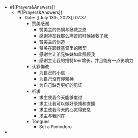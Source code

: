 - #[[Prayers&Answers]]
    - #[[Prayers&Answers]]
        - Date: [[July 13th, 2023]] 07:37
            - 赞美感谢
                - 赞美主的怜悯与拯救之恩
                - 感谢神在我那么痛苦的时候拯救了我
                - 赞美主的创造
                - 赞美在耶稣基督里的团契
                - 感谢主让弟兄姊妹如此照顾我
                - 感谢主让我的推特foer增长，并且能有一点影响力
            - 认罪悔改
                - 为自己的小信
                - 为自己没有仰赖神
                - 为自己缺乏更好的见证
            - 祈求
                - 求主使我今天能够度过
                - 求主让我可以做好录播和直播
                - 求主使我今天的心灵得安息
                - 求主与我同在
            - Tongues
                - Set a Pomodoro
- 
